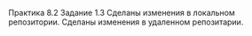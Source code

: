 Практика 8.2 Задание  1.3
Сделаны изменения в локальном репозитории.
Сделаны изменения в удаленном репозитарии.

